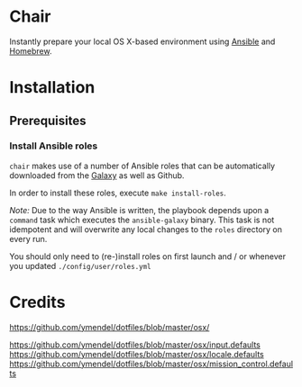 # Chair

Instantly prepare your local OS X-based environment using [Ansible](http://www.ansible.com/home) and [Homebrew](http://brew.sh/).

# Installation

## Prerequisites

### Install Ansible roles

`chair` makes use of a number of Ansible roles that can be automatically downloaded from the [Galaxy](https://galaxy.ansible.com/) as well as Github.

In order to install these roles, execute `make install-roles`.

*Note:* Due to the way Ansible is written, the playbook depends upon a `command` task which executes the `ansible-galaxy` binary. This task is not idempotent and will overwrite any local changes to the `roles` directory on every run.

You should only need to (re-)install roles on first launch and / or whenever you updated `./config/user/roles.yml`

# Credits
https://github.com/ymendel/dotfiles/blob/master/osx/


https://github.com/ymendel/dotfiles/blob/master/osx/input.defaults
https://github.com/ymendel/dotfiles/blob/master/osx/locale.defaults
https://github.com/ymendel/dotfiles/blob/master/osx/mission_control.defaults
